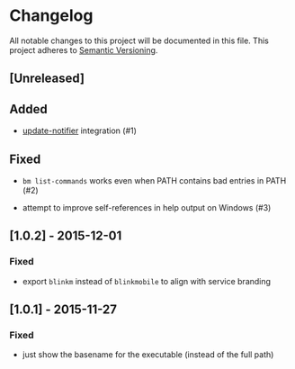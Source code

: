 # Changelog

All notable changes to this project will be documented in this file.
This project adheres to [Semantic Versioning](http://semver.org/).


## [Unreleased]


## Added

- [update-notifier](https://www.npmjs.com/package/update-notifier) integration (#1)


## Fixed

- `bm list-commands` works even when PATH contains bad entries in PATH (#2)

- attempt to improve self-references in help output on Windows (#3)


## [1.0.2] - 2015-12-01


### Fixed

- export `blinkm` instead of `blinkmobile` to align with service branding


## [1.0.1] - 2015-11-27


### Fixed

- just show the basename for the executable (instead of the full path)
